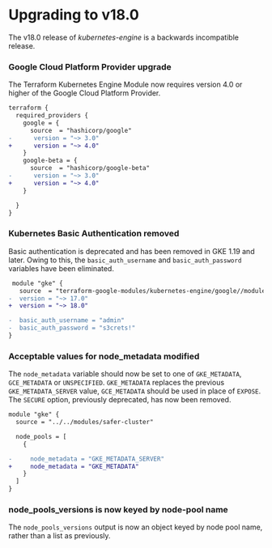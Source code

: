 # Upgrading to v18.0

The v18.0 release of *kubernetes-engine* is a backwards incompatible release.

### Google Cloud Platform Provider upgrade
The Terraform Kubernetes Engine Module now requires version 4.0 or higher of
the Google Cloud Platform Provider.

```diff
terraform {
  required_providers {
    google = {
      source  = "hashicorp/google"
-      version = "~> 3.0"
+      version = "~> 4.0"
    }
    google-beta = {
      source  = "hashicorp/google-beta"
-      version = "~> 3.0"
+      version = "~> 4.0"
    }

  }
}
```

### Kubernetes Basic Authentication removed
Basic authentication is deprecated and has been removed in GKE 1.19 and later.
Owing to this, the `basic_auth_username` and `basic_auth_password` variables
have been eliminated.

```diff
 module "gke" {
   source  = "terraform-google-modules/kubernetes-engine/google//modules/private-cluster"
-  version = "~> 17.0"
+  version = "~> 18.0"

-  basic_auth_username = "admin"
-  basic_auth_password = "s3crets!"
}
```

### Acceptable values for node_metadata modified
The `node_metadata` variable should now be set to one of `GKE_METADATA`,
`GCE_METADATA` or `UNSPECIFIED`. `GKE_METADATA` replaces the previous
`GKE_METADATA_SERVER` value, `GCE_METADATA` should be used in place of
`EXPOSE`. The `SECURE` option, previously deprecated, has now been removed.

```diff
module "gke" {
  source = "../../modules/safer-cluster"

  node_pools = [
    {

-     node_metadata = "GKE_METADATA_SERVER"
+     node_metadata = "GKE_METADATA"
    }
  ]
}
```

### node_pools_versions is now keyed by node-pool name
The `node_pools_versions` output is now an object keyed by node pool name,
rather than a list as previously.
